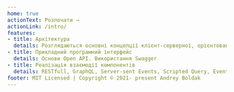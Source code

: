 ```yaml
---
home: true
actionText: Розпочати →
actionLink: /intro/
features:
- title: Архітектура 
  details: Розглядаються основні концепції клієнт-серверної, орієнтованої на події та мікросервісної архітектур
- title: Прикладний програмний інтерфейс 
  details: Основи Open API. Використання Swagger 
- title: Реалізація взаємодії компонентів 
  details: RESTfull, GraphQL, Server-sent Events, Scripted Query, Event Driven Arch, Microcervices Arch  
footer: MIT Licensed | Copyright © 2021- present Andrey Boldak
---
```


